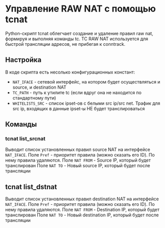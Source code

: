 # Управление RAW NAT с помощью tcnat
Python-скрипт tcnat облегчает создание и удаление правил raw nat, формируя
и выполняя команды tc. TC RAW NAT используется для быстрой трансляции адресов,
не прибегая к conntrack.

## Настройка
В коде скрипта есть несолько конфигурационных констант:
* `NAT_IFACE` - сетевой интерфейс, на котором будет осуществляться и source, и destination NAT
* `TC_PATH` - путь к утилите tc (если вдруг она не находится по стандартному пути)
* `WHITELISTS_SRC` - список ipset-ов с белыми src ip/src net. Трафик для src ip, входящих в данные ipset-ы НЕ будет транслироваться


## Команды
### tcnat list_srcnat
Выводит список установленных правил source NAT на интерфейсе `NAT_IFACE`.
Поле `Pref` - приоритет правила (можно сказать его ID). По нему правила удаляются.
Поле `NAT FROM` - Source IP, который будет транслирован
Поле `NAT TO` - Новый source IP, который будет после трансляции

## tcnat list_dstnat
Выводит список установленных правил destination NAT на интерфейсе `NAT_IFACE`.
Поле `Pref` - приоритет правила (можно сказать его ID). По нему правила удаляются.
Поле `NAT FROM` - Destination IP, который будет транслирован
Поле `NAT TO` - Новый destination IP, который будет после трансляции

